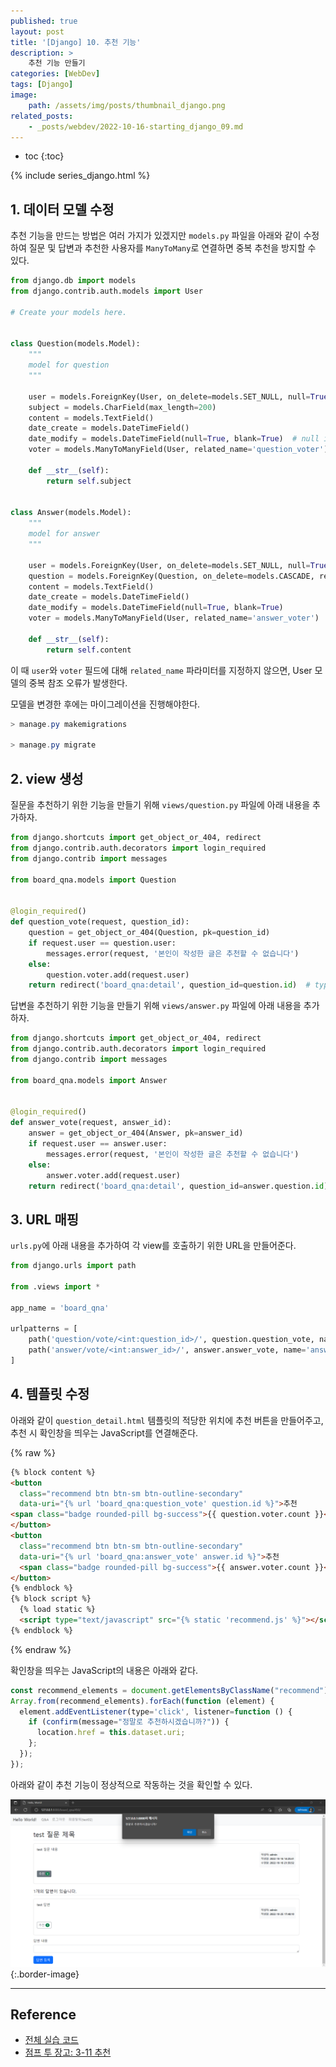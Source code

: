 ```yaml
---
published: true
layout: post
title: '[Django] 10. 추천 기능'
description: >
    추천 기능 만들기
categories: [WebDev]
tags: [Django]
image:
    path: /assets/img/posts/thumbnail_django.png
related_posts:
    - _posts/webdev/2022-10-16-starting_django_09.md
---
```

* toc
{:toc}

{% include series_django.html %}

## 1. 데이터 모델 수정

추천 기능을 만드는 방법은 여러 가지가 있겠지만 `models.py` 파일을 아래와 같이 수정하여 질문 및 답변과 추천한 사용자를 `ManyToMany`로 연결하면 중복 추천을 방지할 수 있다.  

```python
from django.db import models
from django.contrib.auth.models import User

# Create your models here.


class Question(models.Model):
    """
    model for question
    """

    user = models.ForeignKey(User, on_delete=models.SET_NULL, null=True, related_name='question_user')
    subject = models.CharField(max_length=200)
    content = models.TextField()
    date_create = models.DateTimeField()
    date_modify = models.DateTimeField(null=True, blank=True)  # null is for DB, blank is for validation
    voter = models.ManyToManyField(User, related_name='question_voter')

    def __str__(self):
        return self.subject


class Answer(models.Model):
    """
    model for answer
    """

    user = models.ForeignKey(User, on_delete=models.SET_NULL, null=True, related_name='answer_user')
    question = models.ForeignKey(Question, on_delete=models.CASCADE, related_name='question_answers')
    content = models.TextField()
    date_create = models.DateTimeField()
    date_modify = models.DateTimeField(null=True, blank=True)
    voter = models.ManyToManyField(User, related_name='answer_voter')

    def __str__(self):
        return self.content
```

이 때 `user`와 `voter` 필드에 대해 `related_name` 파라미터를 지정하지 않으면, User 모델의 중복 참조 오류가 발생한다.  

모델을 변경한 후에는 마이그레이션을 진행해야한다.  

```powershell
> manage.py makemigrations

> manage.py migrate
```

## 2. view 생성

질문을 추천하기 위한 기능을 만들기 위해 `views/question.py` 파일에 아래 내용을 추가하자.  

```python
from django.shortcuts import get_object_or_404, redirect
from django.contrib.auth.decorators import login_required
from django.contrib import messages

from board_qna.models import Question


@login_required()
def question_vote(request, question_id):
    question = get_object_or_404(Question, pk=question_id)
    if request.user == question.user:
        messages.error(request, '본인이 작성한 글은 추천할 수 없습니다')
    else:
        question.voter.add(request.user)
    return redirect('board_qna:detail', question_id=question.id)  # type: ignore
```

답변을 추천하기 위한 기능을 만들기 위해 `views/answer.py` 파일에 아래 내용을 추가하자.  

```python
from django.shortcuts import get_object_or_404, redirect
from django.contrib.auth.decorators import login_required
from django.contrib import messages

from board_qna.models import Answer


@login_required()
def answer_vote(request, answer_id):
    answer = get_object_or_404(Answer, pk=answer_id)
    if request.user == answer.user:
        messages.error(request, '본인이 작성한 글은 추천할 수 없습니다')
    else:
        answer.voter.add(request.user)
    return redirect('board_qna:detail', question_id=answer.question.id)  # type: ignore
```

## 3. URL 매핑

`urls.py`에 아래 내용을 추가하여 각 view를 호출하기 위한 URL을 만들어준다.  

```python
from django.urls import path

from .views import *

app_name = 'board_qna'

urlpatterns = [
    path('question/vote/<int:question_id>/', question.question_vote, name='question_vote'),
    path('answer/vote/<int:answer_id>/', answer.answer_vote, name='answer_vote'),
]
```

## 4. 템플릿 수정

아래와 같이 `question_detail.html` 템플릿의 적당한 위치에 추천 버튼을 만들어주고, 추천 시 확인창을 띄우는 JavaScript를 연결해준다.  

{% raw %}
```html
{% block content %}
<button
  class="recommend btn btn-sm btn-outline-secondary"
  data-uri="{% url 'board_qna:question_vote' question.id %}">추천
<span class="badge rounded-pill bg-success">{{ question.voter.count }}</span>
</button>
<button
  class="recommend btn btn-sm btn-outline-secondary"
  data-uri="{% url 'board_qna:answer_vote' answer.id %}">추천
  <span class="badge rounded-pill bg-success">{{ answer.voter.count }}</span>
</button>
{% endblock %}
{% block script %}
  {% load static %}
  <script type="text/javascript" src="{% static 'recommend.js' %}"></script>
{% endblock %}
```
{% endraw %}

확인창을 띄우는 JavaScript의 내용은 아래와 같다.  

```javascript
const recommend_elements = document.getElementsByClassName("recommend");
Array.from(recommend_elements).forEach(function (element) {
  element.addEventListener(type='click', listener=function () {
    if (confirm(message="정말로 추천하시겠습니까?")) {
      location.href = this.dataset.uri;
    };
  });
});
```

아래와 같이 추천 기능이 정상적으로 작동하는 것을 확인할 수 있다.  

![django_recommend](/assets/img/posts/django_recommend.png)
{:.border-image}

---
## Reference
- [전체 실습 코드](https://github.com/djccnt15/starting_django)
- [점프 투 장고: 3-11 추천](https://wikidocs.net/71791)